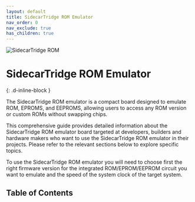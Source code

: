 ```yaml
---
layout: default
title: SidecarTridge ROM Emulator
nav_order: 0
nav_exclude: true
has_children: true
---
```



![SidecarTridge ROM](/sidecartridge-rom/assets/images/sidecartridge-rom-kit.png)

# SidecarTridge ROM Emulator 
{: .d-inline-block }


The SidecarTridge ROM emulator is a compact board designed to emulate ROM, EPROMS, and EEPROMS, allowing users to access any ROM version or custom ROMs without swapping chips.

This comprehensive guide provides detailed information about the SidecarTridge ROM emulator board targeted at developers, builders and hardware makers who want to use the SidecarTridge ROM emulator in their projects. Please refer to the relevant sections below to explore specific topics.

To use the SidecarTridge ROM emulator you will need to choose first the right firmware version for the integrated ROM/EPROM/EEPROM circuit you want to emulate and the speed of the system clock of the target system. 


## Table of Contents


